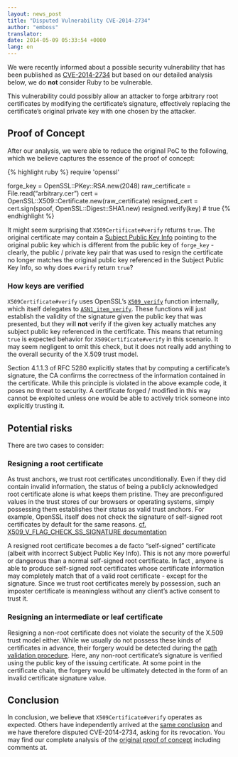 ```yaml
---
layout: news_post
title: "Disputed Vulnerability CVE-2014-2734"
author: "emboss"
translator:
date: 2014-05-09 05:33:54 +0000
lang: en
---
```


We were recently informed about a possible security vulnerability that has been published as [CVE-2014-2734](http://cve.mitre.org/cgi-bin/cvename.cgi?name=CVE-2014-2734) but based on our detailed analysis below, we do **not** consider Ruby to be vulnerable.

This vulnerability could possibly allow an attacker to forge arbitrary root certificates by modifying the certificate’s signature, effectively replacing the certificate’s original private key with one chosen by the attacker.

## Proof of Concept

After our analysis, we were able to reduce the original PoC to the following, which we believe captures the essence of the proof of concept:

{% highlight ruby %}
require 'openssl'

forge_key = OpenSSL::PKey::RSA.new(2048)
raw_certificate = File.read(“arbitrary.cer”)
cert = OpenSSL::X509::Certificate.new(raw_certificate)
resigned_cert = cert.sign(spoof, OpenSSL::Digest::SHA1.new)
resigned.verify(key) # true
{% endhighlight %}

It might seem surprising that `X509Certificate#verify` returns `true`. The original certificate may contain a [Subject Public Key Info](http://tools.ietf.org/html/rfc5280#section-4.1.2.7) pointing to the original public key which is different from the public key of `forge_key` - clearly, the public / private key pair that was used to resign the certificate no longer matches the original public key referenced in the Subject Public Key Info, so why does `#verify` return `true`?

### How keys are verified

`X509Certificate#verify` uses OpenSSL’s [`X509_verify`](https://github.com/openssl/openssl/blob/master/crypto/x509/x_all.c#L74) function internally, which itself delegates to [`ASN1_item_verify`](https://github.com/openssl/openssl/blob/master/crypto/asn1/a_verify.c#L134). These functions will just establish the validity of the signature given the public key that was presented, but they will **not** verify if the given key actually matches any subject public key referenced in the certificate. This means that returning `true` is expected behavior for `X509Certificate#verify` in this scenario. It may seem negligent to omit this check, but it does not really add anything to the overall security of the X.509 trust model. 

Section 4.1.1.3 of RFC 5280 explicitly states that by computing a certificate’s signature, the CA confirms the correctness of the information contained in the certificate. While this principle is violated in the above example code, it poses no threat to security. A certificate forged / modified in this way cannot be exploited unless one would be able to actively trick someone into explicitly trusting it.

## Potential risks

There are two cases to consider:

### Resigning a root certificate

As trust anchors, we trust root certificates unconditionally. Even if they did contain invalid information, the status of being a publicly acknowledged root certificate alone is what keeps them pristine. They are preconfigured values in the trust stores of our browsers or operating systems, simply possessing them establishes their status as valid trust anchors. For example, OpenSSL itself does not check the signature of self-signed root certificates by default for the same reasons. [cf. X509_V_FLAG_CHECK_SS_SIGNATURE documentation](https://www.openssl.org/docs/crypto/X509_VERIFY_PARAM_set_flags.html)

A resigned root certificate becomes a de facto “self-signed” certificate (albeit with incorrect Subject Public Key Info). This is not any more powerful or dangerous than a normal self-signed root certificate. In fact , anyone is able to produce self-signed root certificates whose certificate information may completely match that of a valid root certificate - except for the signature. Since we trust root certificates merely by possession, such an imposter certificate is meaningless without any client’s active consent to trust it.

### Resigning an intermediate or leaf certificate

Resigning a non-root certificate does not violate the security of the X.509 trust model either. While we usually do not possess these kinds of certificates in advance, their forgery would be detected during the [path validation  procedure](http://tools.ietf.org/html/rfc5280#section-6). Here, any non-root certificate’s signature is verified using the public key of the issuing certificate. At some point in the certificate chain, the forgery would be ultimately detected in the form of an invalid certificate signature value.

## Conclusion

In conclusion, we believe that `X509Certificate#verify` operates as expected. Others have independently arrived at the [same conclusion](https://github.com/adrienthebo/cve-2014-2734/) and we have therefore disputed CVE-2014-2734, asking for its revocation. You may find our complete analysis of the [original proof of concept](https://gist.github.com/emboss/91696b56cd227c8a0c13) including comments at.
